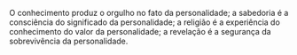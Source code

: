 ﻿O conhecimento produz o orgulho no fato da  personalidade; a sabedoria é a consciência do significado da personalidade; a religião é a experiência do conhecimento do valor da personalidade; a revelação é a segurança da sobrevivência da personalidade.